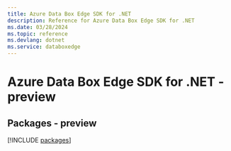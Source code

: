 ```yaml
---
title: Azure Data Box Edge SDK for .NET
description: Reference for Azure Data Box Edge SDK for .NET
ms.date: 03/28/2024
ms.topic: reference
ms.devlang: dotnet
ms.service: databoxedge
---
```

# Azure Data Box Edge SDK for .NET - preview
## Packages - preview
[!INCLUDE [packages](data-box-edge-index.md)]